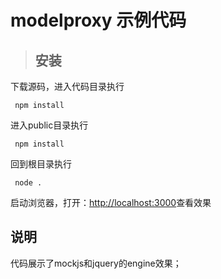 # modelproxy 示例代码

>## 安装
 下载源码，进入代码目录执行
 ```
  npm install
 ```
 进入public目录执行
 ```
  npm install
 ```
 回到根目录执行
 ```
  node .
 ```
 启动浏览器，打开：[http://localhost:3000](http://localhost:3000)查看效果

 ## 说明
 代码展示了mockjs和jquery的engine效果；
